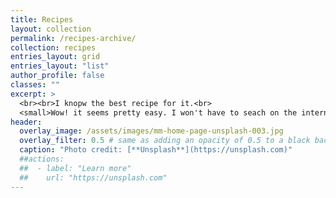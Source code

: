 ```yaml
---
title: Recipes
layout: collection
permalink: /recipes-archive/
collection: recipes
entries_layout: grid
entries_layout: "list"
author_profile: false
classes: ""
excerpt: >
  <br><br>I knopw the best recipe for it.<br>
  <small>Wow! it seems pretty easy. I won't have to seach on the internet.</small>
header:
  overlay_image: /assets/images/mm-home-page-unsplash-003.jpg
  overlay_filter: 0.5 # same as adding an opacity of 0.5 to a black background
  caption: "Photo credit: [**Unsplash**](https://unsplash.com)"
  ##actions:
  ##  - label: "Learn more"
  ##    url: "https://unsplash.com"
---
```


